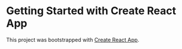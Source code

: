 # Getting Started with Create React App

This project was bootstrapped with [Create React App](https://www.freecodecamp.org/learn/front-end-development-libraries/front-end-development-libraries-projects/build-a-markdown-previewer).


